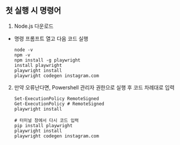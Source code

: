 ## 첫 실행 시 명령어
1. Node.js 다운로드
- 명령 프롬프트 열고 다음 코드 실행
    ```
    node -v
    npm -v
    npm install -g playwright
    install playwright
    playwright install
    playwright codegen instagram.com
    ```
2. 만약 오류난다면, Powershell 관리자 권한으로 실행 후 코드 차례대로 입력
    ```
    Set-ExecutionPolicy RemoteSigned
    Get-ExecutionPolicy # RemoteSigned
    playwright install
    
    # 터미널 창에서 다시 코드 입력
    pip install playwright
    playwright install
    playwright codegen instagram.com
    ```
